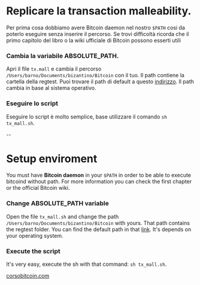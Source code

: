 # Replicare la transaction malleability.

Per prima cosa dobbiamo avere Bitcoin daemon nel nostro `$PATH` cosi da poterlo eseguire senza inserire il percorso. Se trovi difficoltà ricorda che il primo capitolo del libro o la wiki ufficiale di Bitcoin possono esserti utili

### Cambia la variabile ABSOLUTE_PATH.

Apri il file `tx.mall` e cambia il percorso `/Users/barno/Documents/bizantino/Bitcoin` con il tuo. Il path contiene la cartella della regtest. Puoi trovare il path di default a questo [indirizzo](https://en.bitcoin.it/wiki/Data_directory). Il path cambia in base al sistema operativo.

### Eseguire lo script
Eseguire lo script è molto semplice, base utilizzare il comando
`sh tx_mall.sh`.

--


# Setup enviroment

You must have **Bitcoin daemon** in your `$PATH` in order to be able to execute bitcoind without path. For more information you can check the first chapter or the official Bitcoin wiki.

### Change ABSOLUTE_PATH variable
Open the file `tx_mall.sh` and change the path `/Users/barno/Documents/bizantino/Bitcoin` with yours. That path contains the regtest folder. 
You can find the default path in that [link](https://en.bitcoin.it/wiki/Data_directory). It's depends on your operating system.

### Execute the script
It's very easy, execute the sh with that command:
`sh tx_mall.sh`.

[corsobitcoin.com](https://www.corsobitcoin.com)